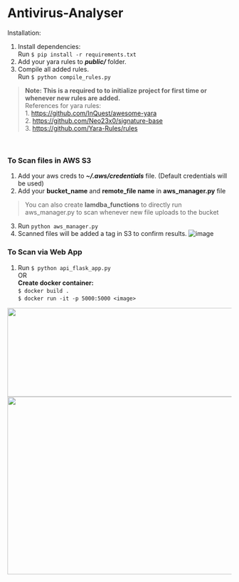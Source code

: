 # Antivirus-Analyser
Installation: 
1. Install dependencies:
<br />Run ```$ pip install -r requirements.txt```
2. Add your yara rules to ***public/*** folder. 
3. Compile all added rules.
<br />Run ```$ python compile_rules.py```
>**Note: This is a required to to initialize project for first time or whenever new rules are added.**
<br />References for yara rules:
<br />1. https://github.com/InQuest/awesome-yara
<br />2. https://github.com/Neo23x0/signature-base
<br />3. https://github.com/Yara-Rules/rules
<br />

### To Scan files in AWS S3
1. Add your aws creds to ***~/.aws/credentials*** file. (Default credentials will be used)
2. Add your **bucket_name** and **remote_file name** in **aws_manager.py** file 
> You can also create **lamdba_functions** to directly run aws_manager.py to scan whenever new file uploads to the bucket
3. Run ```python aws_manager.py```
4. Scanned files will be added a tag in S3 to confirm results. 
![image](https://user-images.githubusercontent.com/17490996/235293213-6f650644-9235-40ea-85ef-02771424b789.png)


### To Scan via Web App
1. Run ```$ python api_flask_app.py```
<br />OR 
<br />**Create docker container:** 
<br />```$ docker build .```
<br />```$ docker run -it -p 5000:5000 <image>```
<img src='https://user-images.githubusercontent.com/17490996/235293344-dc0422f3-10d0-4bd4-85fb-41b010e3bf05.png' width=700 height=200>
<img src='https://user-images.githubusercontent.com/17490996/235293372-8292f50d-55ec-4e6d-a043-3f8262bbc7c9.png' width=700 height=400>
